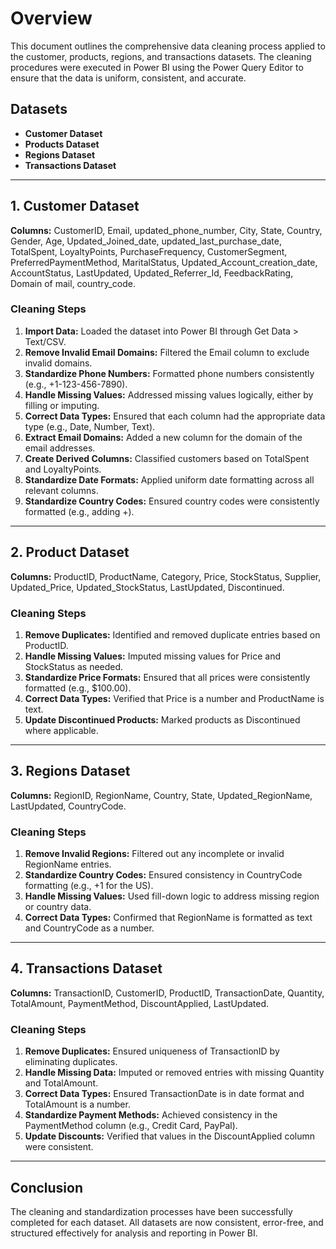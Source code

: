 # Overview

This document outlines the comprehensive data cleaning process applied to the customer, products, regions, and transactions datasets. The cleaning procedures were executed in Power BI using the Power Query Editor to ensure that the data is uniform, consistent, and accurate.

## Datasets
- **Customer Dataset**
- **Products Dataset**
- **Regions Dataset**
- **Transactions Dataset**

---

## 1. Customer Dataset 

**Columns:** CustomerID, Email, updated_phone_number, City, State, Country, Gender, Age, Updated_Joined_date, updated_last_purchase_date, TotalSpent, LoyaltyPoints, PurchaseFrequency, CustomerSegment, PreferredPaymentMethod, MaritalStatus, Updated_Account_creation_date, AccountStatus, LastUpdated, Updated_Referrer_Id, FeedbackRating, Domain of mail, country_code.

### Cleaning Steps
1. **Import Data:** Loaded the dataset into Power BI through Get Data > Text/CSV.
2. **Remove Invalid Email Domains:** Filtered the Email column to exclude invalid domains.
3. **Standardize Phone Numbers:** Formatted phone numbers consistently (e.g., +1-123-456-7890).
4. **Handle Missing Values:** Addressed missing values logically, either by filling or imputing.
5. **Correct Data Types:** Ensured that each column had the appropriate data type (e.g., Date, Number, Text).
6. **Extract Email Domains:** Added a new column for the domain of the email addresses.
7. **Create Derived Columns:** Classified customers based on TotalSpent and LoyaltyPoints.
8. **Standardize Date Formats:** Applied uniform date formatting across all relevant columns.
9. **Standardize Country Codes:** Ensured country codes were consistently formatted (e.g., adding +).

---

## 2. Product Dataset
**Columns:** ProductID, ProductName, Category, Price, StockStatus, Supplier, Updated_Price, Updated_StockStatus, LastUpdated, Discontinued.

### Cleaning Steps
1. **Remove Duplicates:** Identified and removed duplicate entries based on ProductID.
2. **Handle Missing Values:** Imputed missing values for Price and StockStatus as needed.
3. **Standardize Price Formats:** Ensured that all prices were consistently formatted (e.g., $100.00).
4. **Correct Data Types:** Verified that Price is a number and ProductName is text.
5. **Update Discontinued Products:** Marked products as Discontinued where applicable.

---

## 3. Regions Dataset 

**Columns:** RegionID, RegionName, Country, State, Updated_RegionName, LastUpdated, CountryCode.

### Cleaning Steps
1. **Remove Invalid Regions:** Filtered out any incomplete or invalid RegionName entries.
2. **Standardize Country Codes:** Ensured consistency in CountryCode formatting (e.g., +1 for the US).
3. **Handle Missing Values:** Used fill-down logic to address missing region or country data.
4. **Correct Data Types:** Confirmed that RegionName is formatted as text and CountryCode as a number.

---

## 4. Transactions Dataset 

**Columns:** TransactionID, CustomerID, ProductID, TransactionDate, Quantity, TotalAmount, PaymentMethod, DiscountApplied, LastUpdated.

### Cleaning Steps
1. **Remove Duplicates:** Ensured uniqueness of TransactionID by eliminating duplicates.
2. **Handle Missing Data:** Imputed or removed entries with missing Quantity and TotalAmount.
3. **Correct Data Types:** Ensured TransactionDate is in date format and TotalAmount is a number.
4. **Standardize Payment Methods:** Achieved consistency in the PaymentMethod column (e.g., Credit Card, PayPal).
5. **Update Discounts:** Verified that values in the DiscountApplied column were consistent.

---

## Conclusion

The cleaning and standardization processes have been successfully completed for each dataset. All datasets are now consistent, error-free, and structured effectively for analysis and reporting in Power BI.
